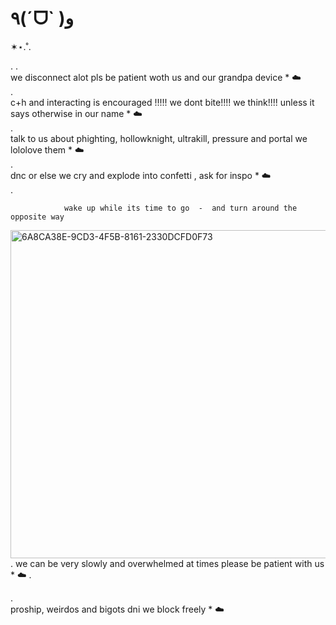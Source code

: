 # ٩(ˊᗜˋ )و
✶⋆.˚.     
              
  .                                  .              
                we disconnect alot pls be patient woth us and our grandpa device *  ☁️   
.              
                    c+h and interacting is encouraged !!!!! we dont bite!!!! we think!!!! unless it says otherwise in our name *  ☁️   
.              
                      talk to us about phighting, hollowknight, ultrakill, pressure and portal we lololove them *  ☁️    
.              
                    dnc or else we cry and explode into confetti , ask for inspo *  ☁️    
.              
                      
              
                                                  
                wake up while its time to go  -  and turn around the opposite way

                
<img width="962" height="525" alt="6A8CA38E-9CD3-4F5B-8161-2330DCFD0F73" src="https://github.com/user-attachments/assets/b92613c7-a618-4768-bc5f-92bf0e14a694" />    
.              
                    we can be very slowly and overwhelmed at times please be patient with us *  ☁️   
.              
                      
.              
                      proship, weirdos and bigots dni we block freely *  ☁️
                    
